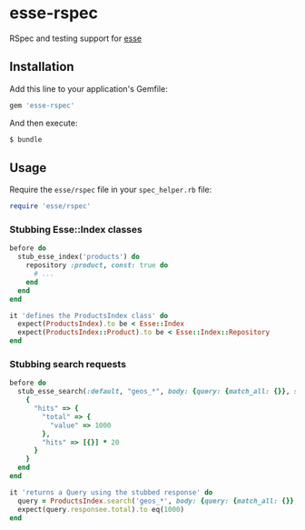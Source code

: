 # esse-rspec

RSpec and testing support for [esse](https://github.com/marcosgz/esse)

## Installation

Add this line to your application's Gemfile:

```ruby
gem 'esse-rspec'
```

And then execute:

```bash
$ bundle
```

## Usage

Require the `esse/rspec` file in your `spec_helper.rb` file:

```ruby
require 'esse/rspec'
```

### Stubbing Esse::Index classes

```ruby
before do
  stub_esse_index('products') do
    repository :product, const: true do
      # ...
    end
  end
end

it 'defines the ProductsIndex class' do
  expect(ProductsIndex).to be < Esse::Index
  expect(ProductsIndex::Product).to be < Esse::Index::Repository
end
```

### Stubbing search requests

```ruby
before do
  stub_esse_search(:default, "geos_*", body: {query: {match_all: {}}, size: 10}) do
    {
      "hits" => {
        "total" => {
          "value" => 1000
        },
        "hits" => [{}] * 20
      }
    }
  end
end

it 'returns a Query using the stubbed response' do
  query = ProductsIndex.search('geos_*', body: {query: {match_all: {}}, size: 10})
  expect(query.responsee.total).to eq(1000)
end
```
